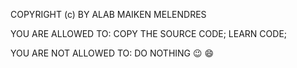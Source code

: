 COPYRIGHT (c) BY ALAB MAIKEN MELENDRES

YOU ARE ALLOWED TO:
COPY THE SOURCE CODE;
LEARN CODE;

YOU ARE NOT ALLOWED TO:
DO NOTHING :wink: :smile:
